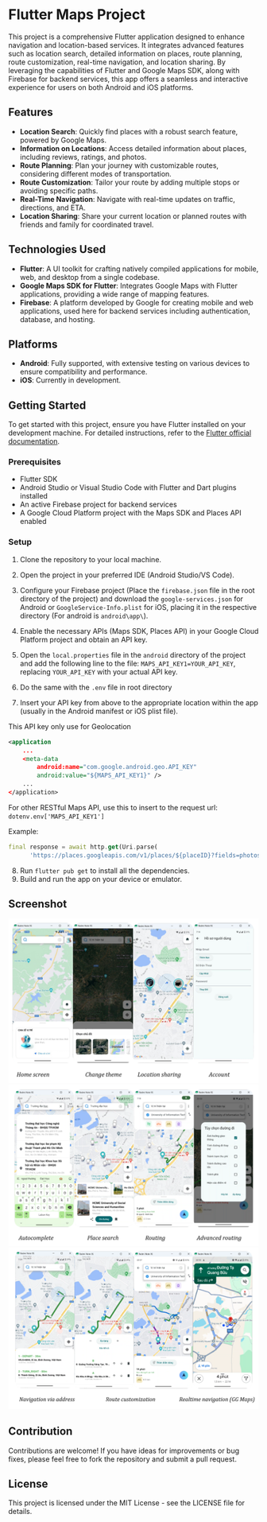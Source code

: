 # Flutter Maps Project

This project is a comprehensive Flutter application designed to enhance navigation and location-based services. It integrates advanced features such as location search, detailed information on places, route planning, route customization, real-time navigation, and location sharing. By leveraging the capabilities of Flutter and Google Maps SDK, along with Firebase for backend services, this app offers a seamless and interactive experience for users on both Android and iOS platforms.

## Features

- **Location Search**: Quickly find places with a robust search feature, powered by Google Maps.
- **Information on Locations**: Access detailed information about places, including reviews, ratings, and photos.
- **Route Planning**: Plan your journey with customizable routes, considering different modes of transportation.
- **Route Customization**: Tailor your route by adding multiple stops or avoiding specific paths.
- **Real-Time Navigation**: Navigate with real-time updates on traffic, directions, and ETA.
- **Location Sharing**: Share your current location or planned routes with friends and family for coordinated travel.

## Technologies Used

- **Flutter**: A UI toolkit for crafting natively compiled applications for mobile, web, and desktop from a single codebase.
- **Google Maps SDK for Flutter**: Integrates Google Maps with Flutter applications, providing a wide range of mapping features.
- **Firebase**: A platform developed by Google for creating mobile and web applications, used here for backend services including authentication, database, and hosting.

## Platforms

- **Android**: Fully supported, with extensive testing on various devices to ensure compatibility and performance.
- **iOS**: Currently in development.

## Getting Started

To get started with this project, ensure you have Flutter installed on your development machine. For detailed instructions, refer to the [Flutter official documentation](https://flutter.dev/docs/get-started/install).

### Prerequisites

- Flutter SDK
- Android Studio or Visual Studio Code with Flutter and Dart plugins installed
- An active Firebase project for backend services
- A Google Cloud Platform project with the Maps SDK and Places API enabled

### Setup

1. Clone the repository to your local machine.
2. Open the project in your preferred IDE (Android Studio/VS Code).
3. Configure your Firebase project (Place the `firebase.json` file in the root directory of the project) and download the `google-services.json` for Android or `GoogleService-Info.plist` for iOS, placing it in the respective directory (For android is `android\app\`).
4. Enable the necessary APIs (Maps SDK, Places API) in your Google Cloud Platform project and obtain an API key.
5. Open the `local.properties` file in the `android` directory of the project and add the following line to the file: `MAPS_API_KEY1=YOUR_API_KEY`, replacing `YOUR_API_KEY` with your actual API key.

6. Do the same with the `.env` file in root directory

7. Insert your API key from above to the appropriate location within the app (usually in the Android manifest or iOS plist file).

This API key only use for Geolocation
```xml
<application
    ...
    <meta-data
        android:name="com.google.android.geo.API_KEY"
        android:value="${MAPS_API_KEY1}" />
    ...
</application>
```

For other RESTful Maps API, use this to insert to the request url: `
dotenv.env['MAPS_API_KEY1']
`

Example:
```dart
final response = await http.get(Uri.parse(
      'https://places.googleapis.com/v1/places/${placeID}?fields=photos&key=${dotenv.env['MAPS_API_KEY1']}'));
```

8. Run `flutter pub get` to install all the dependencies.
9. Build and run the app on your device or emulator.

## Screenshot

![App Screenshot](screenshot_1.png)
![App Screenshot](screenshot_2.png)
![App Screenshot](screenshot_3.png)





## Contribution

Contributions are welcome! If you have ideas for improvements or bug fixes, please feel free to fork the repository and submit a pull request.

## License

This project is licensed under the MIT License - see the LICENSE file for details.
